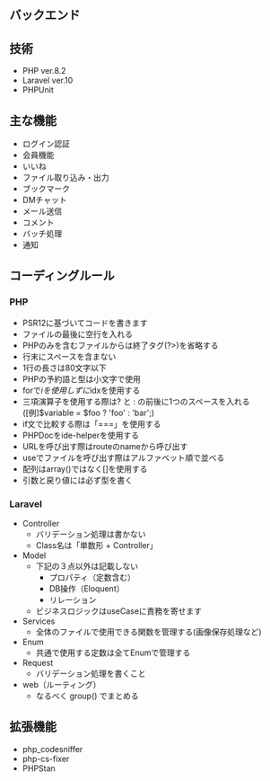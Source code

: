 ## バックエンド

## 技術
- PHP ver.8.2
- Laravel ver.10
- PHPUnit

## 主な機能
- ログイン認証
- 会員機能
- いいね
- ファイル取り込み・出力
- ブックマーク
- DMチャット
- メール送信
- コメント
- バッチ処理
- 通知

## コーディングルール
### PHP
- PSR12に基づいてコードを書きます
- ファイルの最後に空行を入れる
- PHPのみを含むファイルからは終了タグ(?>)を省略する
- 行末にスペースを含まない
- 1行の長さは80文字以下
- PHPの予約語と型は小文字で使用
- forで$iを使用しずに$idxを使用する
- 三項演算子を使用する際は? と : の前後に1つのスペースを入れる([例]$variable = $foo ? 'foo' : 'bar';)
- if文で比較する際は「===」を使用する
- PHPDocをide-helperを使用する
- URLを呼び出す際はrouteのnameから呼び出す
- useでファイルを呼び出す際はアルファベット順で並べる
- 配列はarray()ではなく[]を使用する
- 引数と戻り値には必ず型を書く

### Laravel
- Controller
    - バリデーション処理は書かない
    - Class名は「単数形 + Controller」
- Model
    - 下記の３点以外は記載しない
        - プロパティ（定数含む）
        - DB操作（Eloquent）
        - リレーション
    - ビジネスロジックはuseCaseに責務を寄せます
- Services
    - 全体のファイルで使用できる関数を管理する(画像保存処理など)
- Enum
    - 共通で使用する定数は全てEnumで管理する
- Request
    - バリデーション処理を書くこと
- web（ルーティング）
    - なるべく group() でまとめる

## 拡張機能
- php_codesniffer
- php-cs-fixer
- PHPStan
